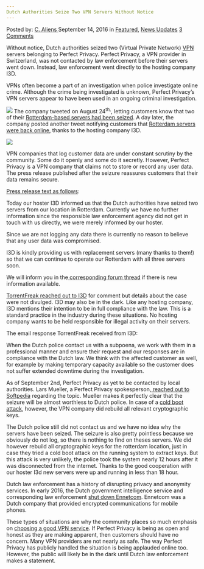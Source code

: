 ```yaml
---
Dutch Authorities Seize Two VPN Servers Without Notice
---
```

<article class="post-listing post-15417 post type-post status-publish format-standard has-post-thumbnail hentry category-deepdot-news category-news-updates tag-authorities tag-dutch tag-notice tag-seize tag-servers tag-vpn">
    <div class="post-inner">
    <p class="post-meta">
    <span>Posted by: <a href="https://www.deepdotweb.com/author/caliens/" title="">C. Aliens </a></span>
    <span>September 14, 2016</span>
    <span>in <a href="https://www.deepdotweb.com/category/deepdot-news/" rel="category tag">Featured</a>, <a href="https://www.deepdotweb.com/category/news-updates/" rel="category tag">News Updates</a></span>
    <span><a href="https://www.deepdotweb.com/2016/09/14/dutch-authorities-seize-two-vpn-servers-without-notice/#comments">3 Comments</a></span>
    </p>
    <div class="clear"></div>
    <div class="entry">
    <p>Without notice, Dutch authorities seized two (Virtual Private Network) <a href="https://www.deepdotweb.com/vpn-comparison-chart/">VPN</a> servers belonging to Perfect Privacy. Perfect Privacy, a VPN provider in Switzerland, was not contacted by law enforcement before their servers went down. Instead, law enforcement went directly to the hosting company I3D.</p>
    <p>VPNs often become a part of an investigation when police investigate online crime. Although the crime being investigated is unknown, Perfect Privacy’s VPN servers appear to have been used in an ongoing criminal investigation.</p>
    <p><img class="wp-image-15419 aligncenter" src="https://www.deepdotweb.com/wp-content/uploads/2016/09/word-image-23.png" srcset="https://www.deepdotweb.com/wp-content/uploads/2016/09/word-image-23.png 521w, https://www.deepdotweb.com/wp-content/uploads/2016/09/word-image-23-300x131.png 300w" sizes="(max-width: 521px) 100vw, 521px"/> The company tweeted on August 24<sup>th,</sup>, letting customers know that two of their <a href="https://twitter.com/perfectprivacy/status/768493762347667456">Rotterdam-based servers had been seized</a>. A day later, the company posted another tweet notifying customers that <a href="https://twitter.com/perfectprivacy/status/768801180650799109">Rotterdam servers were back online</a>, thanks to the hosting company I3D.</p>
    <p><img class="wp-image-15420 aligncenter" src="https://www.deepdotweb.com/wp-content/uploads/2016/09/word-image-24.png" srcset="https://www.deepdotweb.com/wp-content/uploads/2016/09/word-image-24.png 583w, https://www.deepdotweb.com/wp-content/uploads/2016/09/word-image-24-300x91.png 300w" sizes="(max-width: 583px) 100vw, 583px"/></p>
    <p>VPN companies that log customer data are under constant scrutiny by the community. Some do it openly and some do it secretly. However, Perfect Privacy is a VPN company that claims not to store or record any user data. The press release published after the seizure reassures customers that their data remains secure.</p>
    <p><a href="https://www.perfect-privacy.com/blog/2016/08/24/server-seizure-in-rotterdam/">Press release text as follows</a>:</p>
    <p>Today our hoster I3D informed us that the Dutch authorities have seized two servers from our location in Rotterdam. Currently we have no further information since the responsible law enforcement agency did not get in touch with us directly, we were merely informed by our hoster.</p>
    <p>Since we are not logging any data there is currently no reason to believe that any user data was compromised.</p>
    <p>I3D is kindly providing us with replacement servers (many thanks to them!) so that we can continue to operate our Rotterdam with all three servers soon.</p>
    <p>We will inform you in the<a href="https://board.perfect-privacy.com/threads/server-seizure-in-rotterdam.1575/"> corresponding forum thread</a> if there is new information available.</p>
    <p><a href="https://torrentfreak.com/police-seize-two-perfect-privacy-vpn-servers-160902/">TorrentFreak reached out to I3D</a> for comment but details about the case were not divulged. I3D may also be in the dark. Like any hosting company, I3D mentions their intention to be in full compliance with the law. This is a standard practice in the industry during these situations. No hosting company wants to be held responsible for illegal activity on their servers.</p>
    <p>The email response TorrentFreak received from I3D:</p>
    <p>When the Dutch police contact us with a subpoena, we work with them in a professional manner and ensure their request and our responses are in compliance with the Dutch law. We think with the affected customer as well, for example by making temporary capacity available so the customer does not suffer extended downtime during the investigation.</p>
    <p>As of September 2nd, Perfect Privacy as yet to be contacted by local authorities. Lars Mueller, a Perfect Privacy spokesperson,<a href="http://news.softpedia.com/news/dutch-police-seize-two-servers-belonging-to-vpn-provider-without-any-explanation-507903.shtml"> reached out to Softpedia</a> regarding the topic. Mueller makes it perfectly clear that the seizure will be almost worthless to Dutch police. In case of a <a href="https://en.wikipedia.org/wiki/Cold_boot_attack">cold boot attack</a>, however, the VPN company did rebuild all relevant cryptographic keys.</p>
    <p>The Dutch police still did not contact us and we have no idea why the servers have been seized. The seizure is also pretty pointless because we obviously do not log, so there is nothing to find on theses servers. We did however rebuild all cryptographic keys for the rotterdam location, just in case they tried a cold boot attack on the running system to extract keys. But this attack is very unlikely, the police took the system nearly 12 hours after it was disconnected from the internet. Thanks to the good cooperation with our hoster I3d new servers were up and running in less than 18 hour.</p>
    <p>Dutch law enforcement has a history of disrupting privacy and anonymity services. In early 2016, the Dutch government intelligence service and corresponding law enforcement <a href="https://www.politie.nl/nieuws/2016/april/19/11groot-crimineel-communicatienetwerk-uit-de-lucht.html">shut down Ennetcom</a>. Ennetcom was a Dutch company that provided encrypted communications for mobile phones.</p>
    <p>These types of situations are why the community places so much emphasis on <a href="https://www.deepdotweb.com/vpn-comparison-chart/">choosing a good VPN service</a>. If Perfect Privacy is being as open and honest as they are making apparent, then customers should have no concern. Many VPN providers are not nearly as safe. The way Perfect Privacy has publicly handled the situation is being applauded online too. However, the public will likely be in the dark until Dutch law enforcement makes a statement.</p>
    </div>
    <span style="display:none"><a href="https://www.deepdotweb.com/tag/authorities/" rel="tag">authorities</a> <a href="https://www.deepdotweb.com/tag/dutch/" rel="tag">dutch</a> <a href="https://www.deepdotweb.com/tag/notice/" rel="tag">notice</a> <a href="https://www.deepdotweb.com/tag/seize/" rel="tag">seize</a> <a href="https://www.deepdotweb.com/tag/servers/" rel="tag">servers</a> <a href="https://www.deepdotweb.com/tag/vpn/" rel="tag">vpn</a></span> <span style="display:none" class="updated">2016-09-14</span>
    <div style="display:none" class="vcard author" itemprop="author" itemscope itemtype="http://schema.org/Person"><strong class="fn" itemprop="name"><a href="https://www.deepdotweb.com/author/caliens/" title="Posts by C. Aliens" rel="author">C. Aliens</a></strong></div>
    </div>
</article>

